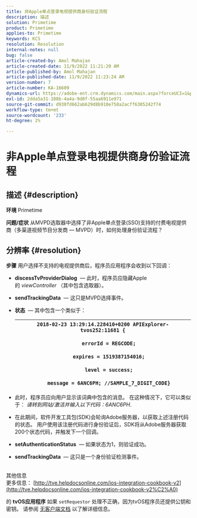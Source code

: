 ```yaml
---
title: 非Apple单点登录电视提供商身份验证流程
description: 描述
solution: Primetime
product: Primetime
applies-to: Primetime
keywords: KCS
resolution: Resolution
internal-notes: null
bug: false
article-created-by: Amol Mahajan
article-created-date: 11/9/2022 11:21:20 AM
article-published-by: Amol Mahajan
article-published-date: 11/9/2022 11:23:24 AM
version-number: 7
article-number: KA-16609
dynamics-url: https://adobe-ent.crm.dynamics.com/main.aspx?forceUCI=1&pagetype=entityrecord&etn=knowledgearticle&id=214140a2-2060-ed11-9561-6045bd006268
exl-id: 2dda5a31-108b-4a4a-9d0f-55aa6911e971
source-git-commit: d930fd662ab629d8b910e758a2acff6305242f74
workflow-type: tm+mt
source-wordcount: '233'
ht-degree: 2%

---
```


# 非Apple单点登录电视提供商身份验证流程

## 描述 {#description}

<b>环境</b>
Primetime


<b>问题/症状</b>
从MVPD选取器中选择了非Apple单点登录(SSO)支持的付费电视提供商（多渠道视频节目分发商 — MVPD）时，如何处理身份验证流程？


## 分辨率 {#resolution}

<b>步骤</b>
用户选择不支持的电视提供商后，程序员应用程序会收到以下回调：

- <b>discessTvProviderDialog</b>  — 此时，程序员应隐藏Apple的 *viewController* （其中包含选取器）。
- <b>sendTrackingData</b>  — 这只是MVPD选择事件。
- <b>状态</b>  — 其中包含一个类似于：

   | `2018-02-23 13:29:14.228410+0200 APIExplorer-tvos252:11681 {`<br><br>`    errorId = REGCODE;`<br><br>`    expires = 1519387154016;`<br><br>`    level = success;`<br><br>`    message = 6ANC6PH; //SAMPLE_7_DIGIT_CODE}` |
   | --- |


- 此时，程序员应向用户显示该词典中包含的消息。 在这种情况下，它可以类似于： *请转到网站/激活并输入以下代码：6ANC6PH*.
- 在此期间，软件开发工具包(SDK)会轮询Adobe服务器，以获取上述注册代码的状态。 用户使用该注册代码进行身份验证后，SDK将从Adobe服务器获取200个状态代码，并触发下一个回调。


- <b>setAuthenticationStatus</b>  — 如果状态为1，则验证成功。


- <b>sendTrackingData </b> — 这只是一个身份验证检测事件。

<br>其他信息<br>
更多信息： [http://tve.helpdocsonline.com/ios-integration-cookbook-v2](http://tve.helpdocsonline.com/ios-integration-cookbook-v2%C2%A0)

的 <b>tvOS应用程序</b> 如果 `setRequestor` 处理不正确，因为tvOS程序员还提供公钥和密钥。 请参阅 [无客户端文档](http://tve.helpdocsonline.com/clientless-integration-cookbook-v2$create_dev) 以了解详细信息。
